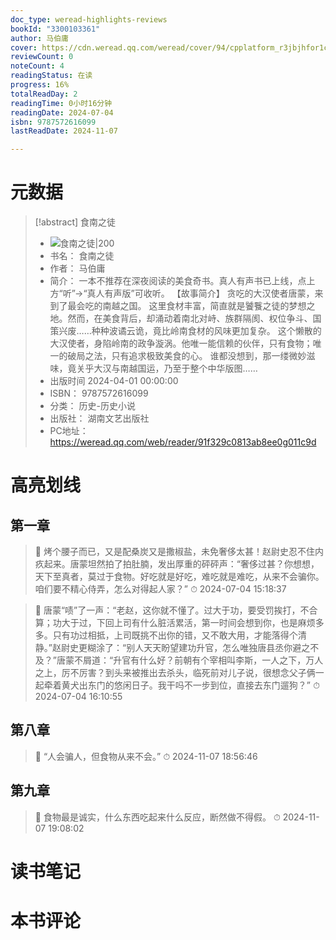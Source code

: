 ```yaml
---
doc_type: weread-highlights-reviews
bookId: "3300103361"
author: 马伯庸
cover: https://cdn.weread.qq.com/weread/cover/94/cpplatform_r3jbjhfor1cwqm8yfgbay4/t7_cpplatform_r3jbjhfor1cwqm8yfgbay41719555739.jpg
reviewCount: 0
noteCount: 4
readingStatus: 在读
progress: 16%
totalReadDay: 2
readingTime: 0小时16分钟
readingDate: 2024-07-04
isbn: 9787572616099
lastReadDate: 2024-11-07

---
```

# 元数据
> [!abstract] 食南之徒
> - ![ 食南之徒|200](https://cdn.weread.qq.com/weread/cover/94/cpplatform_r3jbjhfor1cwqm8yfgbay4/t7_cpplatform_r3jbjhfor1cwqm8yfgbay41719555739.jpg)
> - 书名： 食南之徒
> - 作者： 马伯庸
> - 简介： 一本不推荐在深夜阅读的美食奇书。真人有声书已上线，点上方“听”→“真人有声版”可收听。
【故事简介】
贪吃的大汉使者唐蒙，来到了最会吃的南越之国。 这里食材丰富，简直就是饕餮之徒的梦想之地。然而，在美食背后，却涌动着南北对峙、族群隔阂、权位争斗、国策兴废……种种波谲云诡，竟比岭南食材的风味更加复杂。 这个懒散的大汉使者，身陷岭南的政争漩涡。他唯一能信赖的伙伴，只有食物；唯一的破局之法，只有追求极致美食的心。 谁都没想到，那一缕微妙滋味，竟关乎大汉与南越国运，乃至于整个中华版图……
> - 出版时间 2024-04-01 00:00:00
> - ISBN： 9787572616099
> - 分类： 历史-历史小说
> - 出版社： 湖南文艺出版社
> - PC地址：https://weread.qq.com/web/reader/91f329c0813ab8ee0g011c9d

# 高亮划线

## 第一章

> 📌 烤个腰子而已，又是配桑炭又是撒椒盐，未免奢侈太甚！赵尉史忍不住内疚起来。唐蒙坦然拍了拍肚腩，发出厚重的砰砰声：“奢侈过甚？你想想，天下至真者，莫过于食物。好吃就是好吃，难吃就是难吃，从来不会骗你。咱们要不精心侍弄，怎么对得起人家？” 
> ⏱ 2024-07-04 15:18:37 

> 📌 唐蒙“啧”了一声：“老赵，这你就不懂了。过大于功，要受罚挨打，不合算；功大于过，下回上司有什么脏活累活，第一时间会想到你，也是麻烦多多。只有功过相抵，上司既挑不出你的错，又不敢大用，才能落得个清静。”赵尉史更糊涂了：“别人天天盼望建功升官，怎么唯独唐县丞你避之不及？”唐蒙不屑道：“升官有什么好？前朝有个宰相叫李斯，一人之下，万人之上，厉不厉害？到头来被推出去杀头，临死前对儿子说，很想念父子俩一起牵着黄犬出东门的悠闲日子。我干吗不一步到位，直接去东门遛狗？” 
> ⏱ 2024-07-04 16:10:55 

## 第八章

> 📌 “人会骗人，但食物从来不会。” 
> ⏱ 2024-11-07 18:56:46 

## 第九章

> 📌 食物最是诚实，什么东西吃起来什么反应，断然做不得假。 
> ⏱ 2024-11-07 19:08:02 

# 读书笔记

# 本书评论
